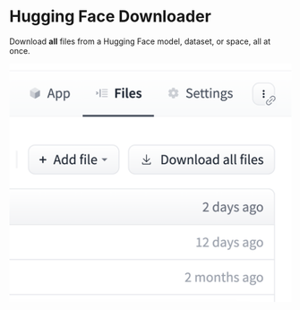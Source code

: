 # Hugging Face Downloader

Download **all** files from a Hugging Face model, dataset, or space, all at once.

![Screenshot](/screenshot.png)
